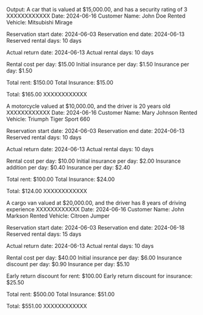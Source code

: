 Output:
A car that is valued at $15,000.00, and has a security rating of 3
XXXXXXXXXXXX
Date: 2024-06-16
Customer Name: John Doe
Rented Vehicle: Mitsubishi Mirage

Reservation start date: 2024-06-03
Reservation end date: 2024-06-13
Reserved rental days: 10 days

Actual return date: 2024-06-13
Actual rental days: 10 days

Rental cost per day: $15.00
Initial insurance per day: $1.50
Insurance per day: $1.50

Total rent: $150.00
Total Insurance: $15.00

Total: $165.00
XXXXXXXXXXXX

A motorcycle valued at $10,000.00, and the driver is 20 years old
XXXXXXXXXXXX
Date: 2024-06-16
Customer Name: Mary Johnson
Rented Vehicle: Triumph Tiger Sport 660

Reservation start date: 2024-06-03
Reservation end date: 2024-06-13
Reserved rental days: 10 days

Actual return date: 2024-06-13
Actual rental days: 10 days

Rental cost per day: $10.00
Initial insurance per day: $2.00
Insurance addition per day: $0.40
Insurance per day: $2.40

Total rent: $100.00
Total Insurance: $24.00

Total: $124.00
XXXXXXXXXXXX

A cargo van valued at $20,000.00, and the driver has 8 years of driving experience
XXXXXXXXXXXX
Date: 2024-06-16
Customer Name: John Markson
Rented Vehicle: Citroen Jumper

Reservation start date: 2024-06-03
Reservation end date: 2024-06-18
Reserved rental days: 15 days

Actual return date: 2024-06-13
Actual rental days: 10 days

Rental cost per day: $40.00
Initial insurance per day: $6.00
Insurance discount per day: $0.90
Insurance per day: $5.10

Early return discount for rent: $100.00
Early return discount for insurance: $25.50

Total rent: $500.00
Total Insurance: $51.00

Total: $551.00
XXXXXXXXXXXX
